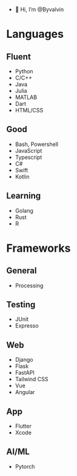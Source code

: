 - 👋 Hi, I’m @Byvalvin

# Languages
## Fluent
- Python
- C/C++
- Java
- Julia
- MATLAB
- Dart
- HTML/CSS

## Good
- Bash, Powershell
- JavaScript
- Typescript
- C#
- Swift
- Kotlin

## Learning
- Golang
- Rust
- R

# Frameworks
## General
- Processing

## Testing
- JUnit
- Expresso
  
## Web
- Django
- Flask
- FastAPI
- Tailwind CSS
- Vue
- Angular

## App
- Flutter
- Xcode

## AI/ML
- Pytorch



<!---
- 👀 I’m interested in some things
- 🌱 I’m currently learning ...
- 💞️ I’m looking to collaborate on ...
- 📫 How to reach me ...

Byvalvin/Byvalvin is a ✨ special ✨ repository because its `README.md` (this file) appears on your GitHub profile.
You can click the Preview link to take a look at your changes.
--->
